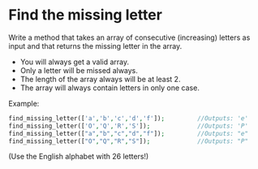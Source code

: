 # Find the missing letter

Write a method that takes an array of consecutive (increasing) letters as input and that returns the missing letter in the array.

* You will always get a valid array.
* Only a letter will be missed always.
* The length of the array always will be at least 2.
* The array will always contain letters in only one case.

Example:
```php
find_missing_letter(['a','b','c','d','f']);         //Outputs: 'e'
find_missing_letter(['O','Q','R','S']);             //Outputs: 'P'
find_missing_letter(["a","b","c","d","f"]);         //Outputs: "e"
find_missing_letter(["O","Q","R","S"]);             //Outputs: "P"
```
(Use the English alphabet with 26 letters!)